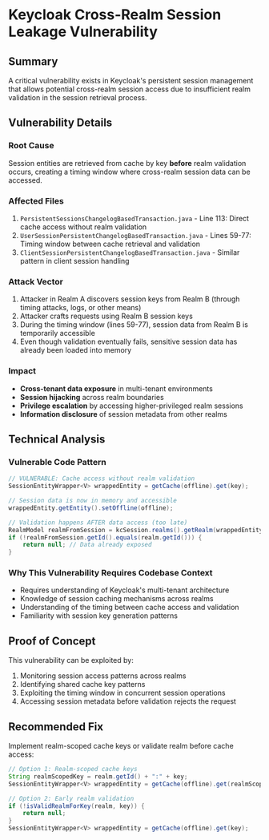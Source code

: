 # Keycloak Cross-Realm Session Leakage Vulnerability

## Summary
A critical vulnerability exists in Keycloak's persistent session management that allows potential cross-realm session access due to insufficient realm validation in the session retrieval process.

## Vulnerability Details

### Root Cause
Session entities are retrieved from cache by key **before** realm validation occurs, creating a timing window where cross-realm session data can be accessed.

### Affected Files
1. `PersistentSessionsChangelogBasedTransaction.java` - Line 113: Direct cache access without realm validation
2. `UserSessionPersistentChangelogBasedTransaction.java` - Lines 59-77: Timing window between cache retrieval and validation  
3. `ClientSessionPersistentChangelogBasedTransaction.java` - Similar pattern in client session handling

### Attack Vector
1. Attacker in Realm A discovers session keys from Realm B (through timing attacks, logs, or other means)
2. Attacker crafts requests using Realm B session keys
3. During the timing window (lines 59-77), session data from Realm B is temporarily accessible
4. Even though validation eventually fails, sensitive session data has already been loaded into memory

### Impact
- **Cross-tenant data exposure** in multi-tenant environments
- **Session hijacking** across realm boundaries  
- **Privilege escalation** by accessing higher-privileged realm sessions
- **Information disclosure** of session metadata from other realms

## Technical Analysis

### Vulnerable Code Pattern
```java
// VULNERABLE: Cache access without realm validation
SessionEntityWrapper<V> wrappedEntity = getCache(offline).get(key);

// Session data is now in memory and accessible
wrappedEntity.getEntity().setOffline(offline);

// Validation happens AFTER data access (too late)
RealmModel realmFromSession = kcSession.realms().getRealm(wrappedEntity.getEntity().getRealmId());
if (!realmFromSession.getId().equals(realm.getId())) {
    return null; // Data already exposed
}
```

### Why This Vulnerability Requires Codebase Context
- Requires understanding of Keycloak's multi-tenant architecture
- Knowledge of session caching mechanisms across realms
- Understanding of the timing between cache access and validation
- Familiarity with session key generation patterns

## Proof of Concept
This vulnerability can be exploited by:
1. Monitoring session access patterns across realms
2. Identifying shared cache key patterns
3. Exploiting the timing window in concurrent session operations
4. Accessing session metadata before validation rejects the request

## Recommended Fix
Implement realm-scoped cache keys or validate realm before cache access:

```java
// Option 1: Realm-scoped cache keys
String realmScopedKey = realm.getId() + ":" + key;
SessionEntityWrapper<V> wrappedEntity = getCache(offline).get(realmScopedKey);

// Option 2: Early realm validation
if (!isValidRealmForKey(realm, key)) {
    return null;
}
SessionEntityWrapper<V> wrappedEntity = getCache(offline).get(key);
```